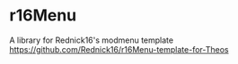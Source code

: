 # r16Menu
A library for Rednick16's modmenu template
https://github.com/Rednick16/r16Menu-template-for-Theos
